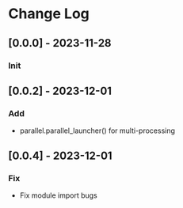 # Change Log
## [0.0.0] - 2023-11-28
### Init

## [0.0.2] - 2023-12-01
### Add
- parallel.parallel_launcher() for multi-processing

## [0.0.4] - 2023-12-01
### Fix
- Fix module import bugs